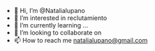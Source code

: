 - 👋 Hi, I’m @Natalialupano
- 👀 I’m interested in reclutamiento
- 🌱 I’m currently learning ...
- 💞️ I’m looking to collaborate on
- 📫 How to reach me natalialupano@gmail.com

<!---
Natalialupano/Natalialupano is a ✨ special ✨ repository because its `README.md` (this file) appears on your GitHub profile.
You can click the Preview link to take a look at your changes.
--->
